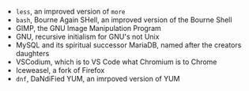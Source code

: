 - `less`, an improved version of `more`
- `bash`, Bourne Again SHell, an improved version of the Bourne Shell
- GIMP, the GNU Image Manipulation Program
- GNU, recursive initialism for GNU's not Unix
- MySQL and its spiritual successor MariaDB, named after the creators daughters
- VSCodium, which is to VS Code what Chromium is to Chrome
- Iceweasel, a fork of Firefox
- `dnf`, DaNdiFied YUM, an imrpoved version of YUM